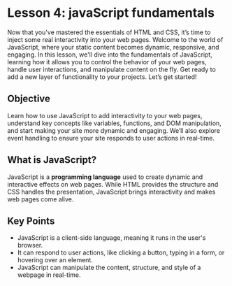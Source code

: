 # Lesson 4: javaScript fundamentals

Now that you've mastered the essentials of HTML and CSS, it’s time to inject some real interactivity into your web
pages. Welcome to the world of JavaScript, where your static content becomes dynamic, responsive, and engaging. In this
lesson, we'll dive into the fundamentals of JavaScript, learning how it allows you to control the behavior of your web
pages, handle user interactions, and manipulate content on the fly. Get ready to add a new layer of functionality to
your projects. Let’s get started!

## Objective

Learn how to use JavaScript to add interactivity to your web pages, understand key concepts like variables, functions,
and DOM manipulation, and start making your site more dynamic and engaging. We’ll also explore event handling to ensure
your site responds to user actions in real-time.

## What is JavaScript?

JavaScript is a **programming language** used to create dynamic and interactive effects on web pages. While HTML
provides
the structure and CSS handles the presentation, JavaScript brings interactivity and makes web pages come alive.

## Key Points

* JavaScript is a client-side language, meaning it runs in the user's browser.
* It can respond to user actions, like clicking a button, typing in a form, or hovering over an element.
* JavaScript can manipulate the content, structure, and style of a webpage in real-time.
